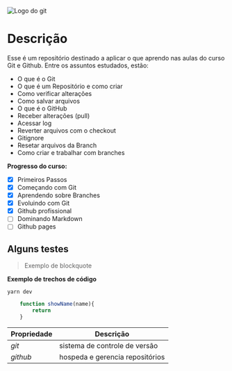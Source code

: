 ![Logo do git](https://git-scm.com/images/logos/downloads/Git-Icon-1788C.png)

# Descrição

Esse é um repositório destinado a aplicar o que aprendo nas aulas do curso Git e Github. Entre os assuntos estudados, estão: 

* O que é o Git
* O que é um Repositório e como criar
* Como verificar alterações 
* Como salvar arquivos
* O que é o GitHub
* Receber alterações (pull)
* Acessar log
* Reverter arquivos com o checkout
* Gitignore
* Resetar arquivos da Branch
* Como criar e trabalhar com branches

**Progresso do curso:**

- [x] Primeiros Passos
- [x] Começando com Git
- [x] Aprendendo sobre Branches
- [x] Evoluindo com Git
- [x] Github profissional
- [ ] Dominando Markdown
- [ ] Github pages

## Alguns testes 

> Exemplo de blockquote

**Exemplo de trechos de código**

```
yarn dev
```

```js
    function showName(name){
        return 
    }
```

Propriedade | Descrição
----------- | ----------
_git_     |  sistema de controle de versão 
_github_ | hospeda e gerencia repositórios